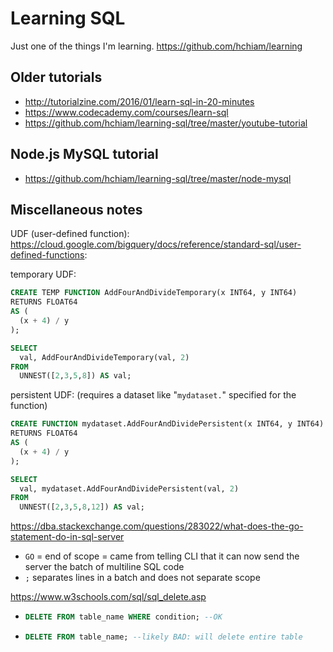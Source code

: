 # Learning SQL

Just one of the things I'm learning. https://github.com/hchiam/learning

## Older tutorials

- http://tutorialzine.com/2016/01/learn-sql-in-20-minutes
- https://www.codecademy.com/courses/learn-sql
- https://github.com/hchiam/learning-sql/tree/master/youtube-tutorial

## Node.js MySQL tutorial

- https://github.com/hchiam/learning-sql/tree/master/node-mysql

## Miscellaneous notes

UDF (user-defined function): https://cloud.google.com/bigquery/docs/reference/standard-sql/user-defined-functions:

temporary UDF:

```sql
CREATE TEMP FUNCTION AddFourAndDivideTemporary(x INT64, y INT64)
RETURNS FLOAT64
AS (
  (x + 4) / y
);

SELECT
  val, AddFourAndDivideTemporary(val, 2)
FROM
  UNNEST([2,3,5,8]) AS val;
```

persistent UDF: (requires a dataset like "`mydataset.`" specified for the function)

```sql
CREATE FUNCTION mydataset.AddFourAndDividePersistent(x INT64, y INT64)
RETURNS FLOAT64
AS (
  (x + 4) / y
);

SELECT
  val, mydataset.AddFourAndDividePersistent(val, 2)
FROM
  UNNEST([2,3,5,8,12]) AS val;
```

https://dba.stackexchange.com/questions/283022/what-does-the-go-statement-do-in-sql-server
- `GO` = end of scope = came from telling CLI that it can now send the server the batch of multiline SQL code
- `;` separates lines in a batch and does not separate scope

https://www.w3schools.com/sql/sql_delete.asp
- ```sql
  DELETE FROM table_name WHERE condition; --OK
  ```
- ```sql
  DELETE FROM table_name; --likely BAD: will delete entire table
  ```
